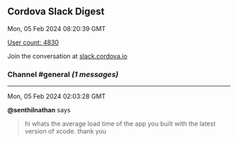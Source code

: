 ## Cordova Slack Digest
Mon, 05 Feb 2024 08:20:39 GMT

[User count: 4830](https://cordova.slack.com/)


Join the conversation at [slack.cordova.io](http://slack.cordova.io/)

### __Channel #general__ _(1 messages)_
---

Mon, 05 Feb 2024 02:03:28 GMT

__@senthilnathan__ says 
> hi
> whats the average load time of the app you built with the latest version of xcode.
> thank you
> 
